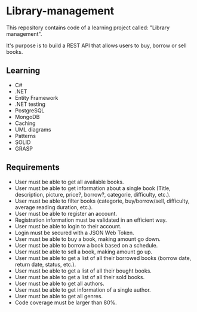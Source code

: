 # Library-management

This repository contains code of a learning project called: "Library management".

It's purpose is to build a REST API that allows users to buy, borrow or sell books.

## Learning

- C#
- .NET
- Entity Framework
- .NET testing
- PostgreSQL
- MongoDB
- Caching
- UML diagrams
- Patterns
- SOLID
- GRASP

## Requirements

- User must be able to get all available books.
- User must be able to get information about a single book (Title, description, picture, price?, borrow?, categorie, difficulty, etc.).
- User must be able to filter books (categorie, buy/borrow/sell, difficulty, average reading duration, etc.).
- User must be able to register an account.
- Registration information must be validated in an efficient way.
- User must be able to login to their account.
- Login must be secured with a JSON Web Token.
- User must be able to buy a book, making amount go down.
- User must be able to borrow a book based on a schedule.
- User must be able to sell a book, making amount go up.
- User must be able to get a list of all their borrowed books (borrow date, return date, status, etc.).
- User must be able to get a list of all their bought books.
- User must be able to get a list of all their sold books.
- User must be able to get all authors.
- User must be able to get information of a single author.
- User must be able to get all genres.
- Code coverage must be larger than 80%.

